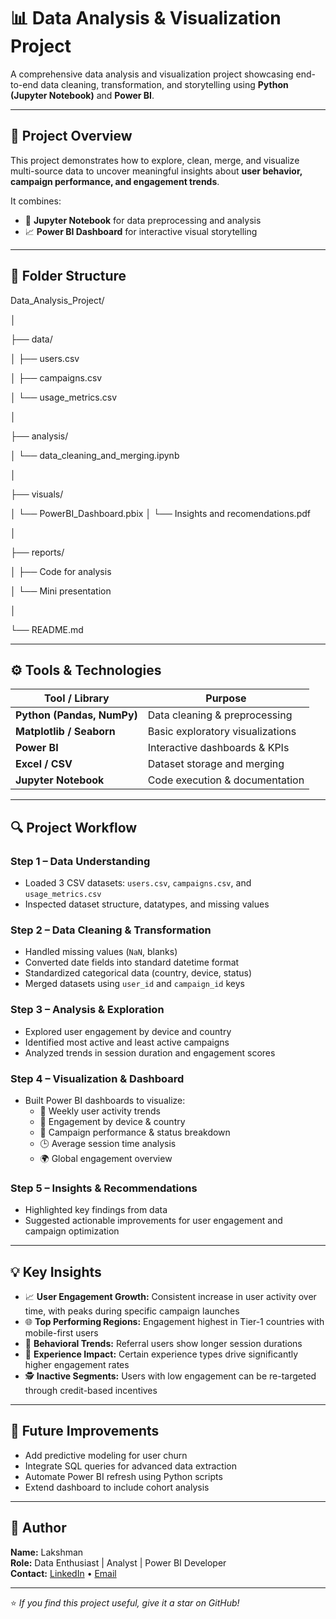 # 📊 Data Analysis & Visualization Project

A comprehensive data analysis and visualization project showcasing end-to-end data cleaning, transformation, and storytelling using **Python (Jupyter Notebook)** and **Power BI**.

---

## 🧩 Project Overview

This project demonstrates how to explore, clean, merge, and visualize multi-source data to uncover meaningful insights about **user behavior, campaign performance, and engagement trends**.

It combines:
- 🐍 **Jupyter Notebook** for data preprocessing and analysis
- 📈 **Power BI Dashboard** for interactive visual storytelling

---

## 📁 Folder Structure

Data_Analysis_Project/

│

├── data/

│ ├── users.csv

│ ├── campaigns.csv

│ └── usage_metrics.csv

│


├── analysis/

│ └── data_cleaning_and_merging.ipynb

│

├── visuals/

│ └── PowerBI_Dashboard.pbix
│ └── Insights and recomendations.pdf

│

├── reports/

│ ├── Code for analysis

│ └── Mini presentation

│

└── README.md

---

## ⚙️ Tools & Technologies

| Tool / Library | Purpose |
|----------------|----------|
| **Python (Pandas, NumPy)** | Data cleaning & preprocessing |
| **Matplotlib / Seaborn** | Basic exploratory visualizations |
| **Power BI** | Interactive dashboards & KPIs |
| **Excel / CSV** | Dataset storage and merging |
| **Jupyter Notebook** | Code execution & documentation |

---

## 🔍 Project Workflow

### **Step 1 – Data Understanding**
- Loaded 3 CSV datasets: `users.csv`, `campaigns.csv`, and `usage_metrics.csv`
- Inspected dataset structure, datatypes, and missing values

### **Step 2 – Data Cleaning & Transformation**
- Handled missing values (`NaN`, blanks)
- Converted date fields into standard datetime format
- Standardized categorical data (country, device, status)
- Merged datasets using `user_id` and `campaign_id` keys

### **Step 3 – Analysis & Exploration**
- Explored user engagement by device and country
- Identified most active and least active campaigns
- Analyzed trends in session duration and engagement scores

### **Step 4 – Visualization & Dashboard**
- Built Power BI dashboards to visualize:
  - 📅 Weekly user activity trends  
  - 💬 Engagement by device & country  
  - 🎯 Campaign performance & status breakdown  
  - 🕒 Average session time analysis  
  - 🌍 Global engagement overview  

### **Step 5 – Insights & Recommendations**
- Highlighted key findings from data
- Suggested actionable improvements for user engagement and campaign optimization

---

## 💡 Key Insights

- 📈 **User Engagement Growth:** Consistent increase in user activity over time, with peaks during specific campaign launches  
- 🌐 **Top Performing Regions:** Engagement highest in Tier-1 countries with mobile-first users  
- 🧠 **Behavioral Trends:** Referral users show longer session durations  
- 🚀 **Experience Impact:** Certain experience types drive significantly higher engagement rates  
- 🕵️ **Inactive Segments:** Users with low engagement can be re-targeted through credit-based incentives  

---

## 🧭 Future Improvements

- Add predictive modeling for user churn  
- Integrate SQL queries for advanced data extraction  
- Automate Power BI refresh using Python scripts  
- Extend dashboard to include cohort analysis  

---

## 👤 Author

**Name:** Lakshman  
**Role:** Data Enthusiast | Analyst | Power BI Developer  
**Contact:** [LinkedIn](https://www.linkedin.com) • [Email](mailto:example@email.com)

---

⭐ *If you find this project useful, give it a star on GitHub!*

